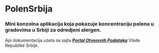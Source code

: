 # PolenSrbija
### Mini konzolna aplikacija koja pokazuje koncentraciju polena u gradovima u Srbiji za odredjeni alergen.
Api dokumentacija uzeta sa sajta ***[Portal Otvorenih Podataka](https://data.gov.rs/sr/discover/)*** Vlade Republike Srbije.
